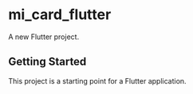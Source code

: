# mi_card_flutter

A new Flutter project.

## Getting Started

This project is a starting point for a Flutter application.

